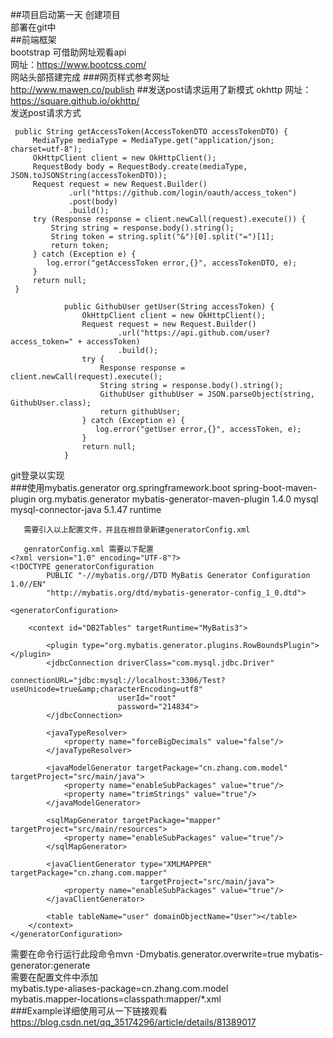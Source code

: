 ##项目启动第一天
创建项目  
部署在git中  
##前端框架  
bootstrap 可借助网址观看api  
网址：https://www.bootcss.com/  
网站头部搭建完成
###网页样式参考网址  
http://www.mawen.co/publish
##发送post请求运用了新模式 okhttp
网址：https://square.github.io/okhttp/  
发送post请求方式    

     public String getAccessToken(AccessTokenDTO accessTokenDTO) {
         MediaType mediaType = MediaType.get("application/json; charset=utf-8");
         OkHttpClient client = new OkHttpClient();
         RequestBody body = RequestBody.create(mediaType, JSON.toJSONString(accessTokenDTO));
         Request request = new Request.Builder()
                 .url("https://github.com/login/oauth/access_token")
                 .post(body)
                 .build();
         try (Response response = client.newCall(request).execute()) {
             String string = response.body().string();
             String token = string.split("&")[0].split("=")[1];
             return token;
         } catch (Exception e) {
            log.error("getAccessToken error,{}", accessTokenDTO, e);
         }
         return null;
     }
                
                public GithubUser getUser(String accessToken) {
                    OkHttpClient client = new OkHttpClient();
                    Request request = new Request.Builder()
                            .url("https://api.github.com/user?access_token=" + accessToken)
                            .build();
                    try {
                        Response response = client.newCall(request).execute();
                        String string = response.body().string();
                        GithubUser githubUser = JSON.parseObject(string, GithubUser.class);
                        return githubUser;
                    } catch (Exception e) {
                       log.error("getUser error,{}", accessToken, e);
                    }
                    return null;
                }
git登录以实现  
###使用mybatis.generator
    <build>
        <plugins>
            <plugin>
                <groupId>org.springframework.boot</groupId>
                <artifactId>spring-boot-maven-plugin</artifactId>
            </plugin>
            <!--添加mybase依赖，更方便数据库的调用和编写-->
            <plugin>
                <groupId>org.mybatis.generator</groupId>
                <artifactId>mybatis-generator-maven-plugin</artifactId>
                <version>1.4.0</version>
                <dependencies>
                    <dependency>
                        <groupId>mysql</groupId>
                        <artifactId>mysql-connector-java</artifactId>
                        <version>5.1.47</version>
                        <scope>runtime</scope>
                    </dependency>
                </dependencies>
            </plugin>
            <!--同样也要再次引入当前数据库-->
        </plugins>
    </build>  
       
       需要引入以上配置文件，并且在根目录新建generatorConfig.xml 
       
       genratorConfig.xml 需要以下配置
    <?xml version="1.0" encoding="UTF-8"?>
    <!DOCTYPE generatorConfiguration
            PUBLIC "-//mybatis.org//DTD MyBatis Generator Configuration 1.0//EN"
            "http://mybatis.org/dtd/mybatis-generator-config_1_0.dtd">
    
    <generatorConfiguration>
    
        <context id="DB2Tables" targetRuntime="MyBatis3">
    
            <plugin type="org.mybatis.generator.plugins.RowBoundsPlugin"></plugin>
            <jdbcConnection driverClass="com.mysql.jdbc.Driver"
                            connectionURL="jdbc:mysql://localhost:3306/Test?useUnicode=true&amp;characterEncoding=utf8"
                            userId="root"
                            password="214834">
            </jdbcConnection>
    
            <javaTypeResolver>
                <property name="forceBigDecimals" value="false"/>
            </javaTypeResolver>
    
            <javaModelGenerator targetPackage="cn.zhang.com.model" targetProject="src/main/java">
                <property name="enableSubPackages" value="true"/>
                <property name="trimStrings" value="true"/>
            </javaModelGenerator>
    
            <sqlMapGenerator targetPackage="mapper" targetProject="src/main/resources">
                <property name="enableSubPackages" value="true"/>
            </sqlMapGenerator>
    
            <javaClientGenerator type="XMLMAPPER" targetPackage="cn.zhang.com.mapper"
                                 targetProject="src/main/java">
                <property name="enableSubPackages" value="true"/>
            </javaClientGenerator>
    
            <table tableName="user" domainObjectName="User"></table>
        </context>
    </generatorConfiguration>
  需要在命令行运行此段命令mvn -Dmybatis.generator.overwrite=true mybatis-generator:generate  
   需要在配置文件中添加    
   mybatis.type-aliases-package=cn.zhang.com.model    
   mybatis.mapper-locations=classpath:mapper/*.xml  
   ###Example详细使用可从一下链接观看  
   https://blog.csdn.net/qq_35174296/article/details/81389017
